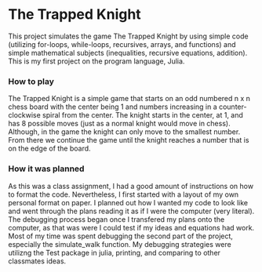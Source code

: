 # The Trapped Knight
This project simulates the game The Trapped Knight by using simple code (utilizing for-loops, while-loops, recursives, arrays, and functions) 
and simple mathematical subjects (inequalities, recursive equations, addition). 
This is my first project on the program language, Julia. 

### How to play
The Trapped Knight is a simple game that starts on an odd numbered n x n chess board with the center being 1 and numbers increasing in a counter-clockwise spiral from the center. 
The knight starts in the center, at 1, and has 8 possible moves (just as a normal knight would move in chess). Although, in the game the knight can only move to the smallest number.
From there we continue the game until the knight reaches a number that is on the edge of the board.

### How it was planned
As this was a class assignment, I had a good amount of instructions on how to format the code. Nevertheless, I first started with a layout of my own personal format on paper.
I planned out how I wanted my code to look like and went through the plans reading it as if I were the computer (very literal). The debugging process began once I transfered 
my plans onto the computer, as that was were I could test if my ideas and equations had work. Most of my time was spent debugging the second part of the project, especially the simulate_walk function.
My debugging strategies were utilizng the Test package in julia, printing, and comparing to other classmates ideas. 
